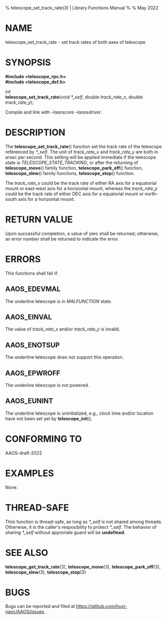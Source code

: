 % telescope\_set\_track\_rate(3) | Library Functions Manual
%
% May 2022

NAME
====

telescope\_set\_track\_rate - set track rates of both axes of telescope

SYNOPSIS
========

**#include <telescope_rpc.h>**  
**#include <telescope_def.h>**

int  
**telescope_set_track_rate**(void *\*\_self*, double *track_rate_x*, double *track_rate_y*);

Compile and link with *-laaoscore* *-laaosdriver*.

DESCRIPTION
===========

The **telescope_set_track_rate**() function set the track rate of the telescope referenced by *\*\_self*. The unit of *track_rate_x* and *track_rate_y* are both in arsec per second. This setting will be applied immediate if the telescope state is *TELESCOPE_STATE_TRACKING*, or after the returning of **telescope_move**() family function, **telescope_park_off**() function, **telescope_slew**() family functions, **telescope_stop**() function.

The *track_rate_x* could be the track rate of either RA axis for a equatorial mount or east-west axis for a horizontal mount, whereas the *track_rate_y* could be the track rate of either DEC axis for a equatorial mount or north-south axis for a horizontal mount. 

RETURN VALUE
============

Upon successful completion, a value of zero shall be returned; otherwise, an error number shall be returned to indicate the error.

ERRORS
======

This functions shall fail if:

AAOS\_EDEVMAL
------------

The underline telescope is in *MALFUNCTION* state.

AAOS\_EINVAL
------------

The value of  *track\_rate\_x* and/or *track\_rate\_y* is invalid.

AAOS\_ENOTSUP
------------

The underline telescope does not support this operation.

AAOS\_EPWROFF
------------

The underline telescope is not powered.

AAOS\_EUNINT
-----------

The underline telescope is uninitialized, e.g., clock time and/or location have not been set yet by **telescope_init**().

CONFORMING TO
=============

AAOS-draft-2022

EXAMPLES
========

None.

THREAD-SAFE
===========

Thiis function is thread-safe, as long as *\*\_self* is not shared among threads. Otherwise, it is the caller's resposibility to protect *\*\_self*. The behavior of sharing *\*\_self* without approriate guard will be **undefined**.

SEE ALSO
========

**telescope_get_track_rate**(3), **telescope_move**(3), **telescope_park_off**(3), **telescope_slew**(3),  **telescope_stop**(3)

BUGS
====

Bugs can be reported and filed at https://github.com/huyi-naoc/AAOS/issues.

